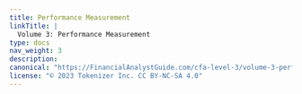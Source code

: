 ```yaml
---
title: Performance Measurement
linkTitle: |
  Volume 3: Performance Measurement
type: docs
nav_weight: 3
description: 
canonical: "https://FinancialAnalystGuide.com/cfa-level-3/volume-3-performance-measurement/"
license: "© 2023 Tokenizer Inc. CC BY-NC-SA 4.0"
---
```

